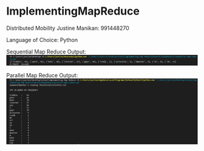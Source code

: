 # ImplementingMapReduce
Distributed Mobility
Justine Manikan: 991448270

Language of Choice: Python

Sequential Map Reduce Output:
![Out1](SequentialMapReduceOutput.png)

Parallel Map Reduce Output:
![Out2](ParallelMapReduceOutput.png)
